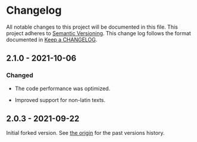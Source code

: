# Changelog

All notable changes to this project will be documented in this file.
This project adheres to [Semantic Versioning].
This change log follows the format documented in [Keep a CHANGELOG].

[semantic versioning]: http://semver.org/
[keep a changelog]: http://keepachangelog.com/

## 2.1.0 - 2021-10-06

### Changed

- The code performance was optimized.

- Improved support for non-latin texts.

## 2.0.3 - 2021-09-22

Initial forked version. See [the origin](https://github.com/Tessmore/sbd) for the past versions history.
